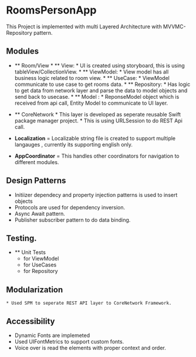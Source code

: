 # RoomsPersonApp

This Project is implemented with multi Layered Architecture with MVVMC-Repository pattern. 


## Modules

* ** Room/View
      * **  View: 
        * UI is created using storyboard, this is using tableView/CollectionView. 
      * ** ViewModel: 
        * View model has all business logic related to room view.
      * **  UseCase:
        * ViewModel communicate to use case to get rooms data. 
      * **   Repository: 
        * Has logic to get data from network layer and parse the data to model objects and send back to usecase. 
      * **  Model :
        * ReponseModel object which is received from api call, Entity Model to communicate to UI layer. 
* ** CoreNetwork
       * This layer is developed as seperate reusable Swift package manager project. 
       * This is using URLSession to do REST Api call. 

* **Localization** = Localizable string file is created to support multiple langauges , currently its supporting english only.

* **AppCoordinator** = This handles other coordinators for navigation to different modules. 


## Design Patterns

* Initiizer dependecy and property injection patterns is used to insert objects
* Protocols are used for dependency inversion. 
* Async Await pattern. 
* Publisher subscriber pattern to do data binding. 

## Testing.

* ** Unit Tests 
   * for ViewModel
   * for UseCases
   * for Repository
   
   
## Modularization 

    * Used SPM to seperate REST API layer to CoreNetwork Framework. 
    
## Accessibility 

  * Dynamic Fonts are implemeted
  * Used UIFontMetrics to support custom fonts. 
  * Voice over is read the elements with proper context and order.        
   


